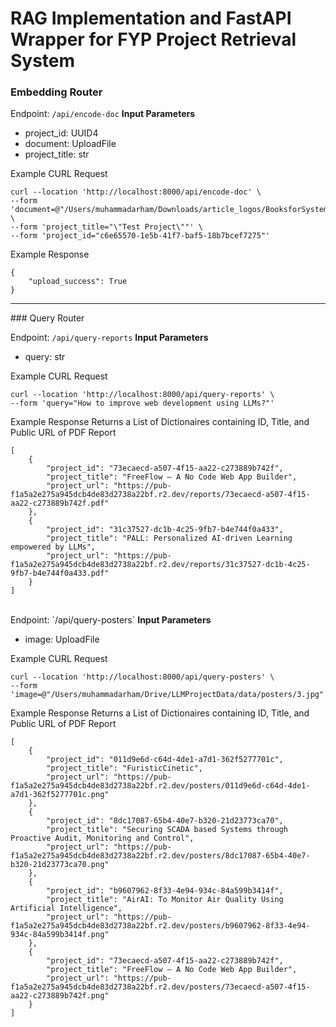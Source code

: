 # RAG Implementation and FastAPI Wrapper for FYP Project Retrieval System

### Embedding Router

Endpoint: `/api/encode-doc`
<b>Input Parameters</b>

-   project_id: UUID4
-   document: UploadFile
-   project_title: str

Example CURL Request

```
curl --location 'http://localhost:8000/api/encode-doc' \
--form 'document=@"/Users/muhammadarham/Downloads/article_logos/BooksforSystemDesign/clean_arch.jpg"' \
--form 'project_title="\"Test Project\""' \
--form 'project_id="c6e65570-1e5b-41f7-baf5-18b7bcef7275"'
```

Example Response

```
{
    "upload_success": True
}
```

<hr>
### Query Router

Endpoint: `/api/query-reports`
<b>Input Parameters</b>

-   query: str

Example CURL Request

```
curl --location 'http://localhost:8000/api/query-reports' \
--form 'query="How to improve web development using LLMs?"'
```

Example Response
Returns a List of Dictionaires containing ID, Title, and Public URL of PDF Report

```
[
    {
        "project_id": "73ecaecd-a507-4f15-aa22-c273889b742f",
        "project_title": "FreeFlow – A No Code Web App Builder",
        "project_url": "https://pub-f1a5a2e275a945dcb4de83d2738a22bf.r2.dev/reports/73ecaecd-a507-4f15-aa22-c273889b742f.pdf"
    },
    {
        "project_id": "31c37527-dc1b-4c25-9fb7-b4e744f0a433",
        "project_title": "PALL: Personalized AI-driven Learning empowered by LLMs",
        "project_url": "https://pub-f1a5a2e275a945dcb4de83d2738a22bf.r2.dev/reports/31c37527-dc1b-4c25-9fb7-b4e744f0a433.pdf"
    }
]
```

<br>
Endpoint: `/api/query-posters`
<b>Input Parameters</b>

-   image: UploadFile

Example CURL Request

```
curl --location 'http://localhost:8000/api/query-posters' \
--form 'image=@"/Users/muhammadarham/Drive/LLMProjectData/data/posters/3.jpg"'
```

Example Response
Returns a List of Dictionaires containing ID, Title, and Public URL of PDF Report

```
[
    {
        "project_id": "011d9e6d-c64d-4de1-a7d1-362f5277701c",
        "project_title": "FuristicCinetic",
        "project_url": "https://pub-f1a5a2e275a945dcb4de83d2738a22bf.r2.dev/posters/011d9e6d-c64d-4de1-a7d1-362f5277701c.png"
    },
    {
        "project_id": "8dc17087-65b4-40e7-b320-21d23773ca70",
        "project_title": "Securing SCADA based Systems through Proactive Audit, Monitoring and Control",
        "project_url": "https://pub-f1a5a2e275a945dcb4de83d2738a22bf.r2.dev/posters/8dc17087-65b4-40e7-b320-21d23773ca70.png"
    },
    {
        "project_id": "b9607962-8f33-4e94-934c-84a599b3414f",
        "project_title": "AirAI: To Monitor Air Quality Using Artificial Intelligence",
        "project_url": "https://pub-f1a5a2e275a945dcb4de83d2738a22bf.r2.dev/posters/b9607962-8f33-4e94-934c-84a599b3414f.png"
    },
    {
        "project_id": "73ecaecd-a507-4f15-aa22-c273889b742f",
        "project_title": "FreeFlow – A No Code Web App Builder",
        "project_url": "https://pub-f1a5a2e275a945dcb4de83d2738a22bf.r2.dev/posters/73ecaecd-a507-4f15-aa22-c273889b742f.png"
    }
]
```
